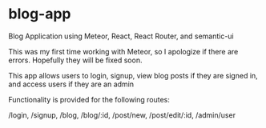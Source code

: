 # blog-app
Blog Application using Meteor, React, React Router, and semantic-ui

This was my first time working with Meteor, so I apologize if there are errors. Hopefully they will be fixed soon.

This app allows users to login, signup, view blog posts if they are signed in, and access users if they are an admin

Functionality is provided for the following routes:

/login,
/signup, 
/blog, 
/blog/:id, 
/post/new, 
/post/edit/:id, 
/admin/user 
